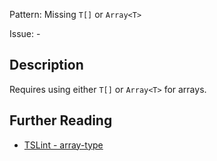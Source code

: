 Pattern: Missing `T[]` or `Array<T>`

Issue: -

## Description

Requires using either `T[]` or `Array<T>` for arrays.

## Further Reading

* [TSLint - array-type](https://palantir.github.io/tslint/rules/array-type)